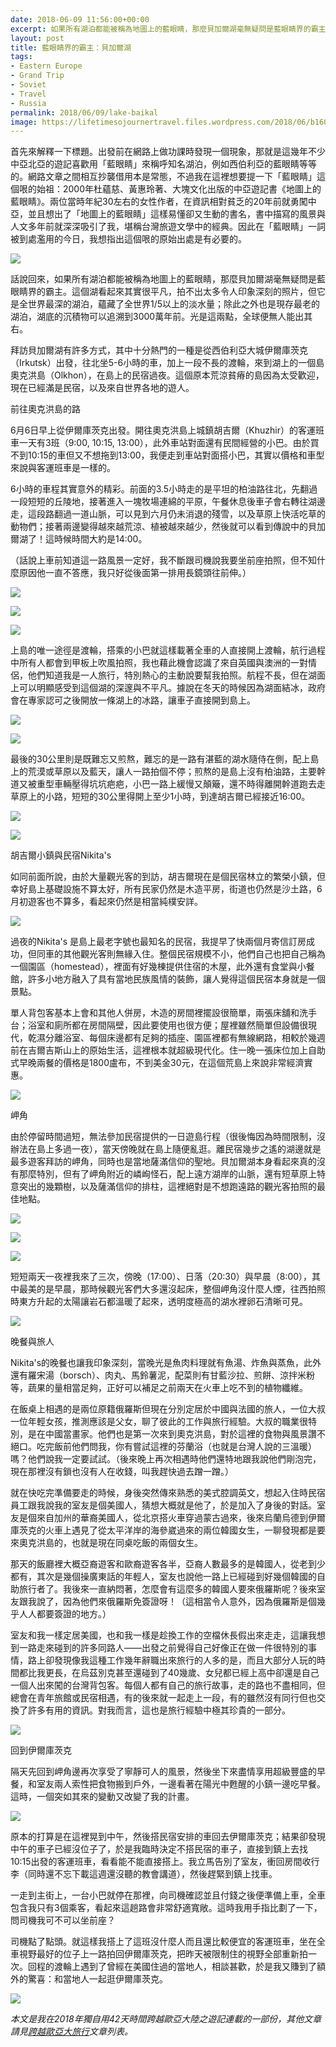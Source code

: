 ```yaml
---
date: 2018-06-09 11:56:00+00:00
excerpt: 如果所有湖泊都能被稱為地圖上的藍眼睛，那麼貝加爾湖毫無疑問是藍眼睛界的霸主。這個湖看起來其實很平凡，拍不出太多令人印象深刻的照片，但它是全世界最深的湖泊，蘊藏了全世界1/5以上的淡水量；除此之外也是現存最老的湖泊，湖底的沉積物可以追溯到3000萬年前。光是這兩點，全球便無人能出其右。
layout: post
title: 藍眼睛界的霸主：貝加爾湖
tags:
- Eastern Europe
- Grand Trip
- Soviet
- Travel
- Russia
permalink: 2018/06/09/lake-baikal
image: https://lifetimesojournertravel.files.wordpress.com/2018/06/b160c-img_6214.jpg
---
```


首先來解釋一下標題。出發前在網路上做功課時發現一個現象，那就是這幾年不少中亞北亞的遊記喜歡用「藍眼睛」來稱呼知名湖泊，例如西伯利亞的藍眼睛等等的。網路文章之間相互抄襲借用本是常態，不過我在這裡想要提一下「藍眼睛」這個哏的始祖：2000年杜蘊慈、黃惠玲著、大塊文化出版的中亞遊記書《地圖上的藍眼睛》。兩位當時年紀30左右的女性作者，在資訊相對貧乏的20年前就勇闖中亞，並且想出了「地圖上的藍眼睛」這樣易懂卻又生動的書名，書中描寫的風景與人文多年前就深深吸引了我，堪稱台灣旅遊文學中的經典。因此在「藍眼睛」一詞被到處濫用的今日，我想指出這個哏的原始出處是有必要的。




[![](https://lifetimesojournertravel.files.wordpress.com/2018/06/b160c-img_6214.jpg)](https://lifetimesojournertravel.files.wordpress.com/2018/06/b160c-img_6214.jpg)



話說回來，如果所有湖泊都能被稱為地圖上的藍眼睛，那麼貝加爾湖毫無疑問是藍眼睛界的霸主。這個湖看起來其實很平凡，拍不出太多令人印象深刻的照片，但它是全世界最深的湖泊，蘊藏了全世界1/5以上的淡水量；除此之外也是現存最老的湖泊，湖底的沉積物可以追溯到3000萬年前。光是這兩點，全球便無人能出其右。

拜訪貝加爾湖有許多方式，其中十分熱門的一種是從西伯利亞大城伊爾庫茨克（Irkutsk）出發，往北坐5-6小時的車，加上一段不長的渡輪，來到湖上的一個島奧克洪島（Olkhon），在島上的民宿過夜。這個原本荒涼貧瘠的島因為太受歡迎，現在已經滿是民宿，以及來自世界各地的遊人。

前往奧克洪島的路

6月6日早上從伊爾庫茨克出發。開往奧克洪島上城鎮胡吉爾（Khuzhir）的客運班車一天有3班（9:00, 10:15, 13:00），此外車站對面還有民間經營的小巴。由於買不到10:15的車但又不想拖到13:00，我便走到車站對面搭小巴，其實以價格和車型來說與客運班車是一樣的。

6小時的車程其實意外的精彩。前面的3.5小時走的是平坦的柏油路往北，先翻過一段短短的丘陵地，接著進入一塊牧場連綿的平原，午餐休息後車子會右轉往湖邊走，這段路翻過一道山脈，可以見到六月仍未消退的殘雪，以及草原上快活吃草的動物們；接著兩邊變得越來越荒涼、植被越來越少，然後就可以看到傳說中的貝加爾湖了！這時候時間大約是14:00。

（話說上車前知道這一路風景一定好，我不斷跟司機說我要坐前座拍照，但不知什麼原因他一直不答應，我只好從後面第一排用長鏡頭往前伸。）


[![](https://lifetimesojournertravel.files.wordpress.com/2018/06/fedbb-img_5968.jpg)](https://lifetimesojournertravel.files.wordpress.com/2018/06/fedbb-img_5968.jpg)







[![](https://lifetimesojournertravel.files.wordpress.com/2018/06/d1347-img_6022.jpg)](https://lifetimesojournertravel.files.wordpress.com/2018/06/d1347-img_6022.jpg)







[![](https://lifetimesojournertravel.files.wordpress.com/2018/06/9651d-img_6033.jpg)](https://lifetimesojournertravel.files.wordpress.com/2018/06/9651d-img_6033.jpg)







上島的唯一途徑是渡輪，搭乘的小巴就這樣載著全車的人直接開上渡輪，航行過程中所有人都會到甲板上吹風拍照，我也藉此機會認識了來自英國與澳洲的一對情侶，他們知道我是一人旅行，特別熱心的主動說要幫我拍照。航程不長，但在湖面上可以明顯感受到這個湖的深邃與不平凡。據說在冬天的時候因為湖面結冰，政府會在專家認可之後開放一條湖上的冰路，讓車子直接開到島上。







[![](https://lifetimesojournertravel.files.wordpress.com/2018/06/c6b14-img_6259.jpg)](https://lifetimesojournertravel.files.wordpress.com/2018/06/c6b14-img_6259.jpg)







[![](https://lifetimesojournertravel.files.wordpress.com/2018/06/102b6-img_6044.jpg)](https://lifetimesojournertravel.files.wordpress.com/2018/06/102b6-img_6044.jpg)







最後的30公里則是既難忘又煎熬，難忘的是一路有湛藍的湖水隨侍在側，配上島上的荒漠或草原以及藍天，讓人一路拍個不停；煎熬的是島上沒有柏油路，主要幹道又被重型車輛壓得坑坑疤疤，小巴一路上緩慢又顛簸，還不時得離開幹道跑去走草原上的小路，短短的30公里得開上至少1小時，到達胡吉爾已經接近16:00。







[![](https://lifetimesojournertravel.files.wordpress.com/2018/06/dd1a6-img_6255.jpg)](https://lifetimesojournertravel.files.wordpress.com/2018/06/dd1a6-img_6255.jpg)







[![](https://lifetimesojournertravel.files.wordpress.com/2018/06/52727-img_6075.jpg)](https://lifetimesojournertravel.files.wordpress.com/2018/06/52727-img_6075.jpg)










胡吉爾小鎮與民宿Nikita's







如同前面所說，由於大量觀光客的到訪，胡吉爾現在是個民宿林立的繁榮小鎮，但幸好島上基礎設施不算太好，所有民家仍然是木造平房，街道也仍然是沙土路，6月初遊客也不算多，看起來仍然是相當純樸安詳。







[![](https://lifetimesojournertravel.files.wordpress.com/2018/06/8fedf-img_6136.jpg)](https://lifetimesojournertravel.files.wordpress.com/2018/06/8fedf-img_6136.jpg)










過夜的Nikita's 是島上最老字號也最知名的民宿，我提早了快兩個月寄信訂房成功，但同車的其他觀光客則無緣入住。整個民宿規模不小，他們自己也把自己稱為一個園區（homestead），裡面有好幾棟提供住宿的木屋，此外還有食堂與小餐館，許多小地方融入了具有當地民族風情的裝飾，讓人覺得這個民宿本身就是一個景點。










單人背包客基本上會和其他人併房，木造的房間裡擺設很簡單，兩張床舖和洗手台；浴室和廁所都在房間隔壁，因此要使用也很方便；屋裡雖然簡單但設備很現代，乾濕分離浴室、每個床邊都有足夠的插座、園區裡都有無線網路，相較於幾週前在吉爾吉斯山上的原始生活，這裡根本就超級現代化。住一晚一張床位加上自助式早晚兩餐的價格是1800盧布，不到美金30元，在這個荒島上來說非常經濟實惠。







[![](https://lifetimesojournertravel.files.wordpress.com/2018/06/5667f-img_6089.jpg)](https://lifetimesojournertravel.files.wordpress.com/2018/06/5667f-img_6089.jpg)







岬角







由於停留時間過短，無法參加民宿提供的一日遊島行程（很後悔因為時間限制，沒辦法在島上多過一夜），當天傍晚就在島上隨便亂逛。離民宿幾步之遙的湖邊就是最多遊客拜訪的岬角，同時也是當地薩滿信仰的聖地。貝加爾湖本身看起來真的沒有那麼特別，但有了岬角附近的嶙峋怪石，配上遠方湖岸的山脈，還有短草原上特意突出的幾顆樹，以及薩滿信仰的排柱，這裡絕對是不想跑遠路的觀光客拍照的最佳地點。










[![](https://lifetimesojournertravel.files.wordpress.com/2018/06/af79e-img_6096.jpg)](https://lifetimesojournertravel.files.wordpress.com/2018/06/af79e-img_6096.jpg)







[![](https://lifetimesojournertravel.files.wordpress.com/2018/06/e4c96-img_6116.jpg)](https://lifetimesojournertravel.files.wordpress.com/2018/06/e4c96-img_6116.jpg)







[![](https://lifetimesojournertravel.files.wordpress.com/2018/06/9c81a-img_6118.jpg)](https://lifetimesojournertravel.files.wordpress.com/2018/06/9c81a-img_6118.jpg)







短短兩天一夜裡我來了三次，傍晚（17:00）、日落（20:30）與早晨（8:00），其中最美的是早晨，那時候觀光客們大多還沒起床，整個岬角沒什麼人煙，往西拍照時東方升起的太陽讓岩石都溫暖了起來，透明度極高的湖水裡卵石清晰可見。







[![](https://lifetimesojournertravel.files.wordpress.com/2018/06/89e29-img_6216.jpg)](https://lifetimesojournertravel.files.wordpress.com/2018/06/89e29-img_6216.jpg)







晚餐與旅人







Nikita's的晚餐也讓我印象深刻，當晚光是魚肉料理就有魚湯、炸魚與蒸魚，此外還有羅宋湯（borsch）、肉丸、馬鈴薯泥，配菜則有甘藍沙拉、煎餅、涼拌米粉等，蔬果的量相當足夠，正好可以補足之前兩天在火車上吃不到的植物纖維。







在飯桌上相遇的是兩位原籍俄羅斯但現在分別定居於中國與法國的旅人，一位大叔一位年輕女孩，推測應該是父女，聊了彼此的工作與旅行經驗。大叔的職業很特別，是在中國當畫家。他們也是第一次來到奧克洪島，對於這裡的食物與風景讚不絕口。吃完飯前他們問我，你有嘗試這裡的芬蘭浴（也就是台灣人說的三溫暖）嗎？他們說我一定要試試。（後來晚上再次相遇時他們還特地跟我說他們剛泡完，現在那裡沒有鎖也沒有人在收錢，叫我趕快過去蹭一蹭。）







就在快吃完準備要走的時候，身後突然傳來熟悉的美式腔調英文，想起入住時民宿員工跟我說我的室友是個美國人，猜想大概就是他了，於是加入了身後的對話。室友是個來自加州的華裔美國人，從北京搭火車穿過蒙古過來，後來烏蘭烏德到伊爾庫茨克的火車上遇見了從太平洋岸的海參崴過來的兩位韓國女生，一聊發現都是要來奧克洪島的，也就是現在同桌吃飯的兩個女生。







那天的飯廳裡大概亞裔遊客和歐裔遊客各半，亞裔人數最多的是韓國人，從老到少都有，其次是幾個操廣東話的年輕人，室友也說他一路上已經碰到好幾個韓國的自助旅行者了。我後來一直納悶著，怎麼會有這麼多的韓國人要來俄羅斯呢？後來室友跟我說了，因為他們來俄羅斯免簽證呀！（這相當令人意外，因為俄羅斯是個幾乎人人都要簽證的地方。）







室友和我一樣定居美國，也和我一樣是趁換工作的空檔休長假出來走走，這讓我想到一路走來碰到的許多同路人——出發之前覺得自己好像正在做一件很特別的事情，路上卻發現像我這種工作幾年辭職出來旅行的人多的是，而且大部分人玩的時間都比我更長，在烏茲別克甚至還碰到了40幾歲、女兒都已經上高中卻還是自己一個人出來闖的台灣背包客。每個人都有自己的旅行故事，走的路也不盡相同，但總會在青年旅館或民宿相遇，有的後來就一起走上一段，有的雖然沒有同行但也交換了許多有用的資訊。對我而言，這也是旅行經驗中極其珍貴的一部分。







[![](https://lifetimesojournertravel.files.wordpress.com/2018/06/9281c-img_6175.jpg)](https://lifetimesojournertravel.files.wordpress.com/2018/06/9281c-img_6175.jpg)







回到伊爾庫茨克







隔天先回到岬角邊再次享受了寧靜可人的風景，然後坐下來盡情享用超級豐盛的早餐，和室友兩人索性把食物搬到戶外，一邊看著在陽光中甦醒的小鎮一邊吃早餐。這時，一個突如其來的變動又改變了我的計畫。







[![](https://lifetimesojournertravel.files.wordpress.com/2018/06/040f4-img_6221.jpg)](https://lifetimesojournertravel.files.wordpress.com/2018/06/040f4-img_6221.jpg)







原本的打算是在這裡晃到中午，然後搭民宿安排的車回去伊爾庫茨克；結果卻發現中午的車子已經沒位子了，於是我臨時決定不搭民宿的車子，直接到鎮上去找10:15出發的客運班車，看看能不能直接搭上。我立馬告別了室友，衝回房間收行李（同時還不忘下載這週還沒聽的教會講道），然後趕緊到鎮上找車。







一走到主街上，一台小巴就停在那裡，向司機確認並且付錢之後便準備上車，全車包含我只有3個乘客，看起來這趟路會非常舒適寬敞。這時我用手指比劃了一下，問司機我可不可以坐前座？







司機點了點頭。就這樣我搭上了這班沒什麼人而且還比較便宜的客運班車，坐在全車視野最好的位子上一路拍回伊爾庫茨克，把昨天被限制住的視野全部重新拍一次。回程的渡輪上遇到了曾經在美國住過的當地人，相談甚歡，於是我又賺到了額外的驚喜：和當地人一起逛伊爾庫茨克。










[![](https://lifetimesojournertravel.files.wordpress.com/2018/06/0d490-img_6140.jpg)](https://lifetimesojournertravel.files.wordpress.com/2018/06/0d490-img_6140.jpg)






























*本文是我在2018年獨自用42天時間跨越歐亞大陸之遊記連載的一部份，其他文章請見[跨越歐亞大旅行](/grand-trip)文章列表。*
